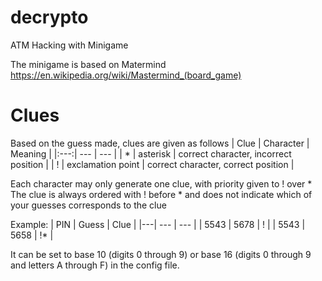 # decrypto
ATM Hacking with Minigame

The minigame is based on Matermind
https://en.wikipedia.org/wiki/Mastermind_(board_game)

# Clues
Based on the guess made, clues are given as follows
| Clue | Character | Meaning |
|:---:| --- | --- |
| * | asterisk | correct character, incorrect position |
| ! | exclamation point | correct character, correct position |

Each character may only generate one clue, with priority given to ! over *
The clue is always ordered with ! before * and does not indicate which of your guesses corresponds to the clue

Example:
| PIN | Guess | Clue |
|---| --- | --- |
| 5543 | 5678 | ! |
| 5543 | 5658 | !* |


It can be set to base 10 (digits 0 through 9) or base 16 (digits 0 through 9 and letters A through F) in the config file.
